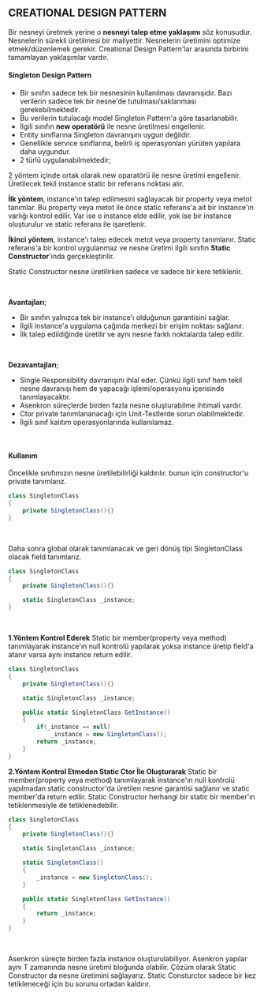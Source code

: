 
<h2>CREATIONAL DESIGN PATTERN</h2>

Bir nesneyi üretmek yerine o **nesneyi talep etme yaklaşımı** söz konusudur.
Nesnelerin sürekli üretilmesi bir maliyettir. Nesnelerin üretimini optimize etmek/düzenlemek gerekir.
Creational Design Pattern'lar arasında birbirini tamamlayan yaklaşımlar vardır.
<br>

<h4>Singleton Design Pattern</h4>

* Bir sınıfın sadece tek bir nesnesinin kullanılması davranışıdır.
Bazı verilerin sadece tek bir nesne'de tutulması/saklanması gerekebilmektedir.
* Bu verilerin tutulacağı model Singleton Pattern'a göre tasarlanabilir.
* İlgili sınıfın **new operatörü** ile nesne üretilmesi engellenir.
* Entity sınıflarına Singleton davranışını uygun değildir.
* Genellikle service sınıflarına, belirli iş operasyonları yürüten yapılara daha uygundur.
* 2 türlü uygulanabilmektedir;

2 yöntem içinde ortak olarak new oparatörü ile nesne üretimi engellenir. Üretilecek tekil instance static bir referans noktası alır.

**İlk yöntem**, instance'ın talep edilmesini sağlayacak bir property veya metot tanımlar. Bu property veya metot ile önce static referans'a ait bir instance'ın varlığı kontrol edilir. Var ise o instance elde edilir, yok ise bir instance oluşturulur ve static referans ile işaretlenir.
<br>

**İkinci yöntem**, instance'ı talep edecek metot veya property tanımlanır. Static referans'a bir kontrol uygulanmaz ve nesne üretimi ilgili sınıfın **Static Constructor**'ında gerçekleştirilir.

Static Constructor nesne üretilirken sadece ve sadece bir kere tetiklenir.

<br>

**Avantajları**;

* Bir sınıfın yalnızca tek bir instance'ı olduğunun garantisini sağlar.
* İlgili instance'a uygulama çağında merkezi bir erişim noktası sağlanır.
* İlk talep edildiğinde üretilir ve aynı nesne farklı noktalarda talep edilir.
<br>

**Dezavantajları**;

* Single Responsibility davranışını ihlal eder. Çünkü ilgili sınıf hem tekil nesne davranışı hem de yapacağı işlemi/operasyonu içerisinde tanımlayacaktır.
* Asenkron süreçlerde birden fazla nesne oluşturabilme ihtimali vardır.
* Ctor private tanımlananacağı için Unit-Testlerde sorun olabilmektedir.
* İlgili sınıf kalıtım operasyonlarında kullanılamaz.

<br>
<h4>Kullanım</h4>
Öncelikle sınıfımızın nesne üretilebilirliği kaldırılır. bunun için constructor'u private tanımlarız.

```csharp
class SingletonClass
{
    private SingletonClass(){}
}
```
<br>

Daha sonra global olarak tanımlanacak ve geri dönüş tipi SingletonClass olacak field tanımlarız.

```csharp
class SingletonClass
{
    private SingletonClass(){}

    static SingletonClass _instance;
}
```
<br>



**1.Yöntem Kontrol Ederek**
Static bir member(property veya method) tanımlayarak instance'ın null kontrolü yapılarak yoksa instance üretip field'a atanır varsa aynı instance return edilir.

```csharp
class SingletonClass
{
    private SingletonClass(){}

    static SingletonClass _instance;

    public static SingletonClass GetInstance()
    {
        if(_instance == null)
            _instance = new SingletonClass();
        return _instance;
    }
}
```

**2.Yöntem Kontrol Etmeden Static Ctor İle Oluşturarak**
Static bir member(property veya method) tanımlayarak instance'ın null kontrolü yapılmadan static constructor'da üretilen nesne garantisi sağlanır ve static member'da return edilir.
Static Constructor herhangi bir static bir member'ın tetiklenmesiyle de tetiklenedebilir.

```csharp
class SingletonClass
{
    private SingletonClass(){}

    static SingletonClass _instance;

    static SingletonClass()
    {
        _instance = new SingletonClass();
    }

    public static SingletonClass GetInstance()
    {
        return _instance;
    }
}
```

<br>

<p>Asenkron süreçte birden fazla instance oluşturulabiliyor. Asenkron yapılar aynı T zamanında nesne üretimi bloğunda olabilir. 
Çözüm olarak Static Constructor da nesne üretimini sağlayarız. Static Consturctor sadece bir kez tetikleneceği için bu sorunu ortadan kaldırır.</p>

<br>

